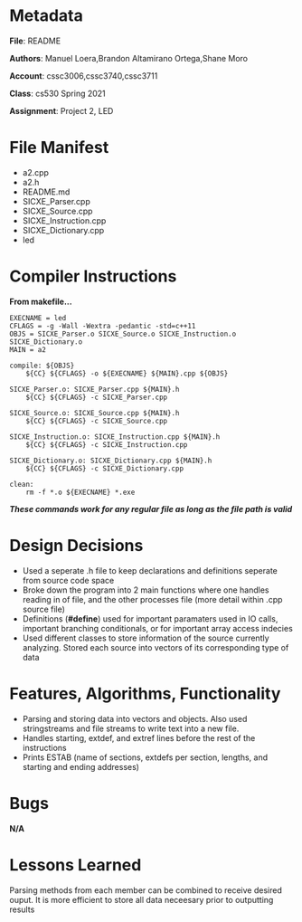 # Metadata

**File**: README

**Authors**: Manuel Loera,Brandon Altamirano Ortega,Shane Moro

**Account**: cssc3006,cssc3740,cssc3711

**Class**: cs530 Spring 2021

**Assignment**: Project 2, LED

# File Manifest

- a2.cpp
- a2.h
- README.md
- SICXE_Parser.cpp
- SICXE_Source.cpp
- SICXE_Instruction.cpp
- SICXE_Dictionary.cpp
- led

# Compiler Instructions
**From makefile...**
```CC = g++
EXECNAME = led
CFLAGS = -g -Wall -Wextra -pedantic -std=c++11
OBJS = SICXE_Parser.o SICXE_Source.o SICXE_Instruction.o SICXE_Dictionary.o
MAIN = a2

compile: ${OBJS}
	${CC} ${CFLAGS} -o ${EXECNAME} ${MAIN}.cpp ${OBJS}

SICXE_Parser.o: SICXE_Parser.cpp ${MAIN}.h
	${CC} ${CFLAGS} -c SICXE_Parser.cpp

SICXE_Source.o: SICXE_Source.cpp ${MAIN}.h
	${CC} ${CFLAGS} -c SICXE_Source.cpp

SICXE_Instruction.o: SICXE_Instruction.cpp ${MAIN}.h
	${CC} ${CFLAGS} -c SICXE_Instruction.cpp

SICXE_Dictionary.o: SICXE_Dictionary.cpp ${MAIN}.h
	${CC} ${CFLAGS} -c SICXE_Dictionary.cpp

clean:
	rm -f *.o ${EXECNAME} *.exe
```
***These commands work for any regular file as long as the file path is valid***

# Design Decisions
- Used a seperate .h file to keep declarations and definitions seperate from source code space
- Broke down the program into 2 main functions where one handles reading in of file, and the other processes file (more detail within .cpp source file)
- Definitions (**#define**) used for important paramaters used in IO calls, important branching conditionals, or for important array access indecies
- Used different classes to store information of the source currently analyzing. Stored each source into vectors of its corresponding type of data
# Features, Algorithms, Functionality
- Parsing and storing data into vectors and objects. Also used stringstreams and file streams to write text into a new file.
- Handles starting, extdef, and extref lines before the rest of the instructions
- Prints ESTAB (name of sections, extdefs per section, lengths, and starting and ending addresses)
# Bugs
**N/A**
# Lessons Learned
Parsing methods from each member can be combined to receive desired ouput. It is more efficient to store all data neceesary prior to outputting results